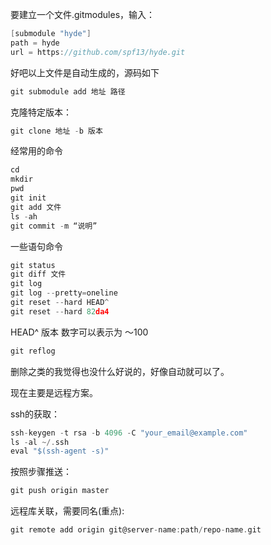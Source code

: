 要建立一个文件.gitmodules，输入：

```c
[submodule "hyde"] 
path = hyde 
url = https://github.com/spf13/hyde.git
```

好吧以上文件是自动生成的，源码如下

```c
git submodule add 地址 路径
```

克隆特定版本：

```c
git clone 地址 -b 版本
```

经常用的命令

```c
cd
mkdir
pwd
git init
git add 文件
ls -ah
git commit -m “说明”
```

一些语句命令

```c
git status 
git diff 文件
git log
git log --pretty=oneline
git reset --hard HEAD^
git reset --hard 82da4
```

HEAD^ 版本 数字可以表示为 ～100

```c
git reflog
```

删除之类的我觉得也没什么好说的，好像自动就可以了。

现在主要是远程方案。

ssh的获取：

```c
ssh-keygen -t rsa -b 4096 -C "your_email@example.com"
ls -al ~/.ssh
eval "$(ssh-agent -s)"
```

按照步骤推送：

```c
git push origin master
```

远程库关联，需要同名(重点):

```c
git remote add origin git@server-name:path/repo-name.git
```


